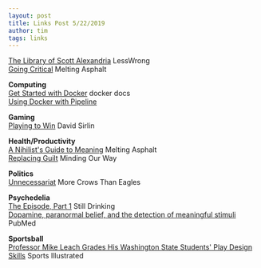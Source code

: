 ```yaml
---
layout: post
title: Links Post 5/22/2019
author: tim
tags: links
---
```


[The Library of Scott Alexandria](https://www.lesswrong.com/posts/vwqLfDfsHmiavFAGP/the-library-of-scott-alexandria) LessWrong  
[Going Critical](https://www.meltingasphalt.com/interactive/going-critical/) Melting Asphalt  

**Computing**  
[Get Started with Docker](https://docs.docker.com/get-started/) docker docs  
[Using Docker with Pipeline](https://jenkins.io/doc/book/pipeline/docker/)  

**Gaming**  
[Playing to Win](http://www.sirlin.net/ptw/) David Sirlin  

**Health/Productivity**  
[A Nihilist's Guide to Meaning](https://meltingasphalt.com/a-nihilists-guide-to-meaning/) Melting Asphalt  
[Replacing Guilt](http://mindingourway.com/guilt/) Minding Our Way  

**Politics**  
[Unnecessariat](https://morecrows.wordpress.com/2016/05/10/unnecessariat/) More Crows Than Eagles   

**Psychedelia**  
[The Episode, Part 1](http://www.stilldrinking.org/the-episode-part-1) Still Drinking   
[Dopamine, paranormal belief, and the detection of meaningful stimuli](https://www.ncbi.nlm.nih.gov/pubmed/19642883) PubMed  

**Sportsball**  
[Professor Mike Leach Grades His Washington State Students' Play Design Skills](https://www.si.com/college-football/2019/05/16/mike-leach-washington-state-insurgent-warfare-class-playbook) Sports Illustrated  
